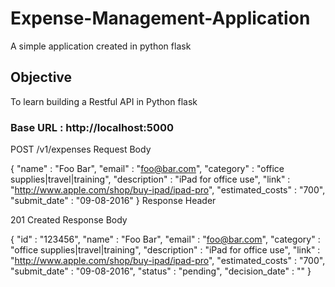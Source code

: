 # Expense-Management-Application
A simple application created in python flask

## Objective
 To learn building a Restful API in Python flask
 
### Base URL : http://localhost:5000

POST /v1/expenses
Request Body

{
    "name" : "Foo Bar",
    "email" : "foo@bar.com",
    "category" : "office supplies|travel|training",
    "description" : "iPad for office use",
    "link" : "http://www.apple.com/shop/buy-ipad/ipad-pro",
    "estimated_costs" : "700",
    "submit_date" : "09-08-2016"
}
Response Header

201 Created
Response Body

{
    "id" : "123456",
    "name" : "Foo Bar",
    "email" : "foo@bar.com",
    "category" : "office supplies|travel|training",
    "description" : "iPad for office use",
    "link" : "http://www.apple.com/shop/buy-ipad/ipad-pro",
    "estimated_costs" : "700",
    "submit_date" : "09-08-2016",
    "status" : "pending",
    "decision_date" : ""
}
 
